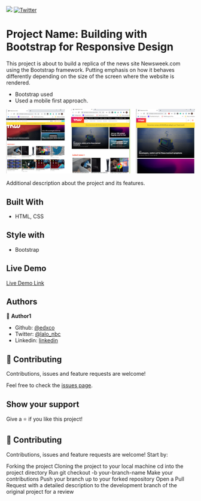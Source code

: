 ![](https://img.shields.io/badge/Microverse-blueviolet) [![Twitter](https://img.shields.io/twitter/url/https/twitter.com/cloudposse.svg?style=social&label=Follow%20%40lalo_nbc)](https://twitter.com/lalo_nbc)

# Project Name: Building with Bootstrap for Responsive Design

This project is about to build a replica of the news site Newsweek.com using the Bootstrap framework. Putting emphasis on how it behaves differently depending on the size of the screen where the website is rendered.

* Bootstrap used
* Used a mobile first approach.

![screenshot](https://github.com/edxco/Responsive-website/blob/responsive/img/screenshot.jpg)

Additional description about the project and its features.

## Built With

- HTML, CSS

## Style with

- Bootstrap

## Live Demo

[Live Demo Link](https://edxco.github.io/newsweek/)

## Authors

👤 **Author1**

- Github: [@edxco](https://github.com/edxco)
- Twitter: [@lalo_nbc](https://twitter.com/lalo_nbc)
- Linkedin: [linkedin](https://www.linkedin.com/in/eduardo-n-baeza/)

## 🤝 Contributing

Contributions, issues and feature requests are welcome!

Feel free to check the [issues page](issues/).

## Show your support

Give a ⭐️ if you like this project!

## 🤝 Contributing
Contributions, issues and feature requests are welcome! Start by:

Forking the project
Cloning the project to your local machine
cd into the project directory
Run git checkout -b your-branch-name
Make your contributions
Push your branch up to your forked repository
Open a Pull Request with a detailed description to the development branch of the original project for a review